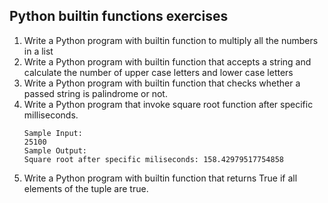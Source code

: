 ## Python builtin functions exercises

1. Write a Python program with builtin function to multiply all the numbers in a list
2. Write a Python program with builtin function that accepts a string and calculate the number of upper case letters and lower case letters
3. Write a Python program with builtin function that checks whether a passed string is palindrome or not.
4. Write a Python program that invoke square root function after specific milliseconds. 
    ```
    Sample Input:
    25100
    Sample Output:
    Square root after specific miliseconds: 158.42979517754858
    ````
5. Write a Python program with builtin function that returns True if all elements of the tuple are true.